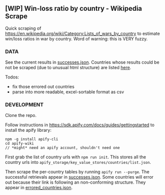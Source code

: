 [WIP] Win-loss ratio by country - Wikipedia Scrape
-----

Quick scraping of https://en.wikipedia.org/wiki/Category:Lists_of_wars_by_country to estimate win/loss ratios in war by country. Word of warning: this is VERY fuzzy. 

### DATA

See the current results in [successes.json](public/successes.json).
Countries whose results could be not be scraped (due to unusual html structure) are listed [here](public/errored_countries.json).

Todos:
- fix those errored out countries
- parse into more readable, excel-sortable format as csv

### DEVELOPMENT

Clone the repo.

Follow instructions in https://sdk.apify.com/docs/guides/gettingstarted to install the apify library:
```
npm -g install apify-cli
cd apify-wiki
// *might* need an apify account, shouldn't need one
```

First grab the list of country urls with `npm run init`. This stores all the country urls into `apify_storage/key_value_stores/countries/list.json`.

Then scrape the per-country tables by running `apify run --purge`.
The successful retrievals appear in [successes.json](apify_storage/key_value_stores/countries/successes.json).
Some countries will error out because their link is following an non-conforming structure. They appear in [errored_countries.json](apify_storage/key_value_stores/errors/errored_countries.json).